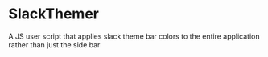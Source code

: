 # SlackThemer
A JS user script that applies slack theme bar colors to the entire application rather than just the side bar
